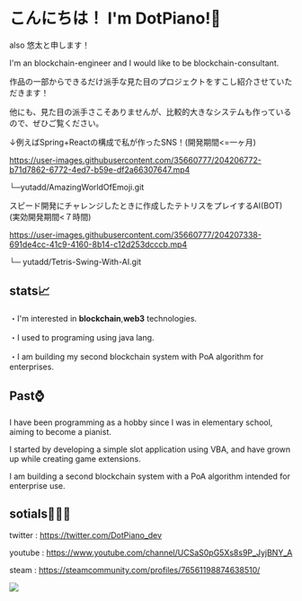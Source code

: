 # こんにちは！ I'm DotPiano!👋

also 悠太と申します！  

I'm an blockchain-engineer and I would like to be blockchain-consultant.

作品の一部からできるだけ派手な見た目のプロジェクトをすこし紹介させていただきます！  

他にも、見た目の派手さこそありませんが、比較的大きなシステムも作っているので、ぜひご覧ください。  

↓例えばSpring+Reactの構成で私が作ったSNS！(開発期間<=一ヶ月)  

https://user-images.githubusercontent.com/35660777/204206772-b71d7862-6772-4ed7-b59e-df2a66307647.mp4

└─yutadd/AmazingWorldOfEmoji.git  

スピード開発にチャレンジしたときに作成したテトリスをプレイするAI(BOT) (実効開発期間<７時間)  

https://user-images.githubusercontent.com/35660777/204207338-691de4cc-41c9-4160-8b14-c12d253dcccb.mp4

└─ yutadd/Tetris-Swing-With-AI.git  

## stats📈  
・I'm interested in **blockchain**,**web3** technologies.  

・I used to programing using java lang.  

・I am building my second blockchain system with PoA algorithm for enterprises.
  
## Past⌚  
I have been programming as a hobby since I was in elementary school, aiming to become a pianist.  

I started by developing a simple slot application using VBA, and have grown up while creating game extensions.  

I am building a second blockchain system with a PoA algorithm intended for enterprise use.

## sotials🧑‍🤝‍🧑

twitter : https://twitter.com/DotPiano_dev  

youtube : https://www.youtube.com/channel/UCSaS0pG5Xs8s9P_JyjBNY_A  

steam   : https://steamcommunity.com/profiles/76561198874638510/  

![](https://komarev.com/ghpvc/?username=yutadd)
